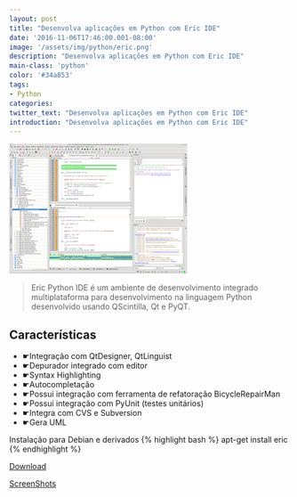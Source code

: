 ```yaml
---
layout: post
title: "Desenvolva aplicações em Python com Eric IDE"
date: '2016-11-06T17:46:00.001-08:00'
image: '/assets/img/python/eric.png'
description: "Desenvolva aplicações em Python com Eric IDE"
main-class: 'python'
color: '#34a853'
tags:
- Python
categories:
twitter_text: "Desenvolva aplicações em Python com Eric IDE"
introduction: "Desenvolva aplicações em Python com Eric IDE"
---
```


![Blog Linux Eric](/assets/img/python/eric.png)


> Eric Python IDE é um ambiente de desenvolvimento integrado multiplataforma para desenvolvimento na linguagem Python desenvolvido usando QScintilla, Qt e PyQT.

## Características

- ☛Integração com QtDesigner, QtLinguist
- ☛Depurador integrado com editor
- ☛Syntax Highlighting
- ☛Autocompletação
- ☛Possui integração com ferramenta de refatoração BicycleRepairMan
- ☛Possui integração com PyUnit (testes unitários)
- ☛Integra com CVS e Subversion
- ☛Gera UML

Instalação para Debian e derivados
{% highlight bash %}
apt-get install eric
{% endhighlight %}

[Download](http://eric-ide.python-projects.org/eric-download.html)

[ScreenShots](http://eric-ide.python-projects.org/eric-screenshots.html)
